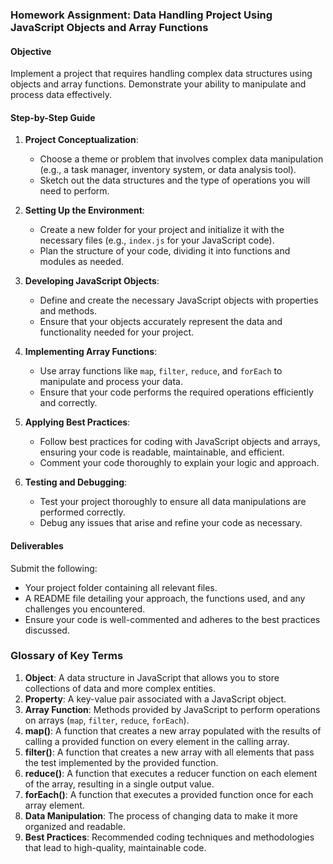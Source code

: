 ### Homework Assignment: Data Handling Project Using JavaScript Objects and Array Functions

#### Objective
Implement a project that requires handling complex data structures using objects and array functions. Demonstrate your ability to manipulate and process data effectively.

#### Step-by-Step Guide

1. **Project Conceptualization**:
   - Choose a theme or problem that involves complex data manipulation (e.g., a task manager, inventory system, or data analysis tool).
   - Sketch out the data structures and the type of operations you will need to perform.

2. **Setting Up the Environment**:
   - Create a new folder for your project and initialize it with the necessary files (e.g., `index.js` for your JavaScript code).
   - Plan the structure of your code, dividing it into functions and modules as needed.

3. **Developing JavaScript Objects**:
   - Define and create the necessary JavaScript objects with properties and methods.
   - Ensure that your objects accurately represent the data and functionality needed for your project.

4. **Implementing Array Functions**:
   - Use array functions like `map`, `filter`, `reduce`, and `forEach` to manipulate and process your data.
   - Ensure that your code performs the required operations efficiently and correctly.

5. **Applying Best Practices**:
   - Follow best practices for coding with JavaScript objects and arrays, ensuring your code is readable, maintainable, and efficient.
   - Comment your code thoroughly to explain your logic and approach.

6. **Testing and Debugging**:
   - Test your project thoroughly to ensure all data manipulations are performed correctly.
   - Debug any issues that arise and refine your code as necessary.

#### Deliverables
Submit the following:
- Your project folder containing all relevant files.
- A README file detailing your approach, the functions used, and any challenges you encountered.
- Ensure your code is well-commented and adheres to the best practices discussed.

### Glossary of Key Terms
1. **Object**: A data structure in JavaScript that allows you to store collections of data and more complex entities.
2. **Property**: A key-value pair associated with a JavaScript object.
3. **Array Function**: Methods provided by JavaScript to perform operations on arrays (`map`, `filter`, `reduce`, `forEach`).
4. **map()**: A function that creates a new array populated with the results of calling a provided function on every element in the calling array.
5. **filter()**: A function that creates a new array with all elements that pass the test implemented by the provided function.
6. **reduce()**: A function that executes a reducer function on each element of the array, resulting in a single output value.
7. **forEach()**: A function that executes a provided function once for each array element.
8. **Data Manipulation**: The process of changing data to make it more organized and readable.
9. **Best Practices**: Recommended coding techniques and methodologies that lead to high-quality, maintainable code.